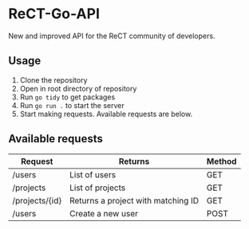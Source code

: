 # ReCT-Go-API
New and improved API for the ReCT community of developers.

## Usage

1. Clone the repository
2. Open in root directory of repository
3. Run ``` go tidy ``` to get packages
4. Run ``` go run . ``` to start the server
5. Start making requests. Available requests are below.

## Available requests

| Request | Returns | Method |
|---------|---------|--------|
| /users | List of users | GET |
| /projects | List of projects | GET |
| /projects/{id} | Returns a project with matching ID | GET |
| /users | Create a new user | POST |
